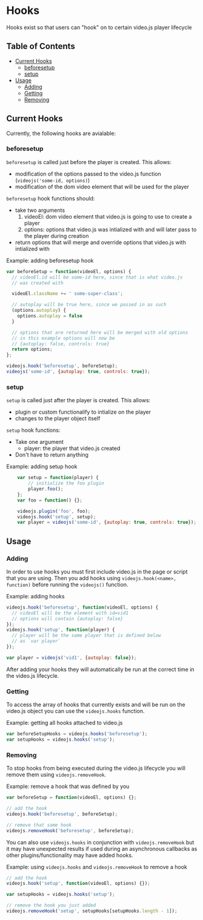 # Hooks

Hooks exist so that users can "hook" on to certain video.js player lifecycle

## Table of Contents

* [Current Hooks](#current-hooks)
  * [beforesetup](#beforesetup)
  * [setup](#setup)
* [Usage](#usage)
  * [Adding](#adding)
  * [Getting](#getting)
  * [Removing](#removing)

## Current Hooks

Currently, the following hooks are avialable:

### beforesetup

`beforesetup` is called just before the player is created. This allows:

* modification of the options passed to the video.js function (`videojs('some-id, options)`)
* modification of the dom video element that will be used for the player

`beforesetup` hook functions should:

* take two arguments
  1. videoEl: dom video element that video.js is going to use to create a player
  1. options: options that video.js was intialized with and will later pass to the player during creation
* return options that will merge and override options that video.js with intialized with

Example: adding beforesetup hook

```js
var beforeSetup = function(videoEl, options) {
  // videoEl.id will be some-id here, since that is what video.js
  // was created with

  videoEl.className += ' some-super-class';

  // autoplay will be true here, since we passed in as such
  (options.autoplay) {
    options.autoplay = false
  }

  // options that are returned here will be merged with old options
  // in this example options will now be
  // {autoplay: false, controls: true}
  return options;
};

videojs.hook('beforesetup', beforeSetup);
videojs('some-id', {autoplay: true, controls: true});
```

### setup

`setup` is called just after the player is created. This allows:

* plugin or custom functionalify to intialize on the player
* changes to the player object itself

`setup` hook functions:

* Take one argument
  * player: the player that video.js created
* Don't have to return anything

Example: adding setup hook

```js
    var setup = function(player) {
        // initialize the foo plugin
        player.foo();
    };
    var foo = function() {};

    videojs.plugin('foo', foo);
    videojs.hook('setup', setup);
    var player = videojs('some-id', {autoplay: true, controls: true});
```

## Usage

### Adding

In order to use hooks you must first include video.js in the page or script that you are using. Then you add hooks using `videojs.hook(<name>, function)` before running the `videojs()` function.

Example: adding hooks

```js
videojs.hook('beforesetup', function(videoEl, options) {
  // videoEl will be the element with id=vid1
  // options will contain {autoplay: false}
});
videojs.hook('setup', function(player) {
  // player will be the same player that is defined below
  // as `var player`
});

var player = videojs('vid1', {autoplay: false});
```

After adding your hooks they will automatically be run at the correct time in the video.js lifecycle.

### Getting

To access the array of hooks that currently exists and will be run on the video.js object you can use the `videojs.hooks` function.

Example: getting all hooks attached to video.js

```js
var beforeSetupHooks = videojs.hooks('beforesetup');
var setupHooks = videojs.hooks('setup');
```

### Removing

To stop hooks from being executed during the video.js lifecycle you will remove them using `videojs.removeHook`.

Example: remove a hook that was defined by you

```js
var beforeSetup = function(videoEl, options) {};

// add the hook
videojs.hook('beforesetup', beforeSetup);

// remove that same hook
videojs.removeHook('beforesetup', beforeSetup);
```

You can also use `videojs.hooks` in conjunction with `videojs.removeHook` but it may have unexpected results if used during an asynchronous callbacks as other plugins/functionality may have added hooks.

Example: using `videojs.hooks` and `videojs.removeHook` to remove a hook

```js
// add the hook
videojs.hook('setup', function(videoEl, options) {});

var setupHooks = videojs.hooks('setup');

// remove the hook you just added
videojs.removeHook('setup', setupHooks[setupHooks.length - 1]);
```
